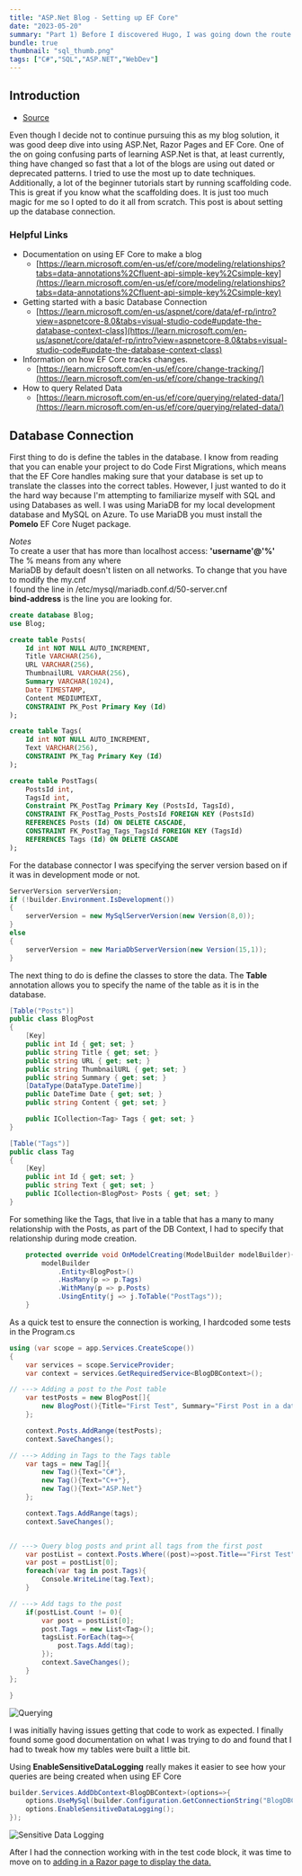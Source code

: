 ```yaml
---
title: "ASP.Net Blog - Setting up EF Core"
date: "2023-05-20"
summary: "Part 1) Before I discovered Hugo, I was going down the route of building a blog using ASP.Net with Razor and EF Core. I learned more about Razor and building a database"
bundle: true
thumbnail: "sql_thumb.png"
tags: ["C#","SQL","ASP.NET","WebDev"]
---
```

## Introduction
- [Source](https://github.com/Corey255A1/WunderVision-Blog-ASP.Net)

Even though I decide not to continue pursuing this as my blog solution, it was good deep dive into using ASP.Net, Razor Pages and EF Core. One of the on going confusing parts of learning ASP.Net is that, at least currently, thing have changed so fast that a lot of the blogs are using out dated or deprecated patterns. I tried to use the most up to date techniques. Additionally, a lot of the beginner tutorials start by running scaffolding code. This is great if you know what the scaffolding does. It is just too much magic for me so I opted to do it all from scratch. This post is about setting up the database connection.

### Helpful Links
- Documentation on using EF Core to make a blog
    - [https://learn.microsoft.com/en-us/ef/core/modeling/relationships?tabs=data-annotations%2Cfluent-api-simple-key%2Csimple-key](https://learn.microsoft.com/en-us/ef/core/modeling/relationships?tabs=data-annotations%2Cfluent-api-simple-key%2Csimple-key)
- Getting started with a basic Database Connection
    - [https://learn.microsoft.com/en-us/aspnet/core/data/ef-rp/intro?view=aspnetcore-8.0&tabs=visual-studio-code#update-the-database-context-class](https://learn.microsoft.com/en-us/aspnet/core/data/ef-rp/intro?view=aspnetcore-8.0&tabs=visual-studio-code#update-the-database-context-class)
- Information on how EF Core tracks changes.
    - [https://learn.microsoft.com/en-us/ef/core/change-tracking/](https://learn.microsoft.com/en-us/ef/core/change-tracking/)
- How to query Related Data 
    - [https://learn.microsoft.com/en-us/ef/core/querying/related-data/](https://learn.microsoft.com/en-us/ef/core/querying/related-data/)



## Database Connection
First thing to do is define the tables in the database. I know from reading that you can enable your project to do Code First Migrations, which means that the EF Core handles making sure that your database is set up to translate the classes into the correct tables. However, I just wanted to do it the hard way because I'm attempting to familiarize myself with SQL and using Databases as well.
I was using MariaDB for my local development database and MySQL on Azure. 
To use MariaDB you must install the **Pomelo** EF Core Nuget package.
  
*Notes*  
To create a user that has more than localhost access:
**'username'@'%'**  
The % means from any where  
MariaDB by default doesn't listen on all networks. To change that you have to modify the my.cnf  
I found the line in /etc/mysql/mariadb.conf.d/50-server.cnf  
**bind-address** is the line you are looking for.

```sql
create database Blog; 
use Blog; 

create table Posts(
    Id int NOT NULL AUTO_INCREMENT,
    Title VARCHAR(256),
    URL VARCHAR(256),
    ThumbnailURL VARCHAR(256),
    Summary VARCHAR(1024),
    Date TIMESTAMP,
    Content MEDIUMTEXT,
    CONSTRAINT PK_Post Primary Key (Id)
);

create table Tags(
    Id int NOT NULL AUTO_INCREMENT,
    Text VARCHAR(256),
    CONSTRAINT PK_Tag Primary Key (Id) 
); 

create table PostTags( 
    PostsId int, 
    TagsId int, 
    Constraint PK_PostTag Primary Key (PostsId, TagsId), 
    CONSTRAINT FK_PostTag_Posts_PostsId FOREIGN KEY (PostsId) 
    REFERENCES Posts (Id) ON DELETE CASCADE,  
    CONSTRAINT FK_PostTag_Tags_TagsId FOREIGN KEY (TagsId) 
    REFERENCES Tags (Id) ON DELETE CASCADE
); 
```

For the database connector I was specifying the server version based on if it was in development mode or not.

```C#
ServerVersion serverVersion;
if (!builder.Environment.IsDevelopment())
{
    serverVersion = new MySqlServerVersion(new Version(8,0));
} 
else 
{ 
    serverVersion = new MariaDbServerVersion(new Version(15,1));
} 
```


The next thing to do is define the classes to store the data. The **Table** annotation allows you to specify the name of the table as it is in the database.
```C#
[Table("Posts")]
public class BlogPost
{
    [Key]
    public int Id { get; set; }
    public string Title { get; set; }
    public string URL { get; set; }
    public string ThumbnailURL { get; set; }
    public string Summary { get; set; }
    [DataType(DataType.DateTime)]
    public DateTime Date { get; set; }
    public string Content { get; set; }

    public ICollection<Tag> Tags { get; set; }
}

[Table("Tags")]
public class Tag
{
    [Key]
    public int Id { get; set; }
    public string Text { get; set; }
    public ICollection<BlogPost> Posts { get; set; }
}
```

For something like the Tags, that live in a table that has a many to many relationship with the Posts, as part of the DB Context, I had to specify that relationship during mode creation.

```C#
    protected override void OnModelCreating(ModelBuilder modelBuilder){
        modelBuilder
            .Entity<BlogPost>()
            .HasMany(p => p.Tags)
            .WithMany(p => p.Posts)
            .UsingEntity(j => j.ToTable("PostTags"));
    }
```

As a quick test to ensure the connection is working, I hardcoded some tests in the Program.cs
```C#
using (var scope = app.Services.CreateScope())
{
    var services = scope.ServiceProvider;
    var context = services.GetRequiredService<BlogDBContext>();

// ---> Adding a post to the Post table
    var testPosts = new BlogPost[]{
        new BlogPost(){Title="First Test", Summary="First Post in a database",Content="Some Content", Date=DateTime.Now }
    };

    context.Posts.AddRange(testPosts);
    context.SaveChanges();

// ---> Adding in Tags to the Tags table
    var tags = new Tag[]{
        new Tag(){Text="C#"},
        new Tag(){Text="C++"},
        new Tag(){Text="ASP.Net"}
    };

    context.Tags.AddRange(tags);
    context.SaveChanges();


// ---> Query blog posts and print all tags from the first post
    var postList = context.Posts.Where((post)=>post.Title=="First Test").Include(post=>post.Tags).ToList();
    var post = postList[0];
    foreach(var tag in post.Tags){
        Console.WriteLine(tag.Text);
    }

// ---> Add tags to the post
    if(postList.Count != 0){
        var post = postList[0];
        post.Tags = new List<Tag>();
        tagsList.ForEach(tag=>{
            post.Tags.Add(tag);
        });
        context.SaveChanges();
    }
};

}
```
![Querying](sql_firstpost.png "Querying")



I was initially having issues getting that code to work as expected. I finally found some good documentation on what I was trying to do and found that I had to tweak how my tables were built a little bit.


Using **EnableSensitiveDataLogging** really makes it easier to see how your queries are being created when using EF Core
```C#
builder.Services.AddDbContext<BlogDBContext>(options=>{ 
    options.UseMySql(builder.Configuration.GetConnectionString("BlogDBContext"), serverVersion); 
    options.EnableSensitiveDataLogging(); 
});
```

![Sensitive Data Logging](sql_debugging.png "Sensitive Data Logging")

After I had the connection working with in the test code block, it was time to move on to [adding in a Razor page to display the data.](/posts/2023-05-21-asp_blog_razor/)


